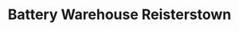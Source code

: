 ---
title: "Battery Warehouse Reisterstown"
url: /reisterstown/battery-warehouse-reisterstown/
shop: electronics
---